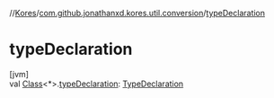 //[Kores](../../index.md)/[com.github.jonathanxd.kores.util.conversion](index.md)/[typeDeclaration](type-declaration.md)

# typeDeclaration

[jvm]\
val [Class](https://docs.oracle.com/javase/8/docs/api/java/lang/Class.html)<*>.[typeDeclaration](type-declaration.md): [TypeDeclaration](../com.github.jonathanxd.kores.base/-type-declaration/index.md)
